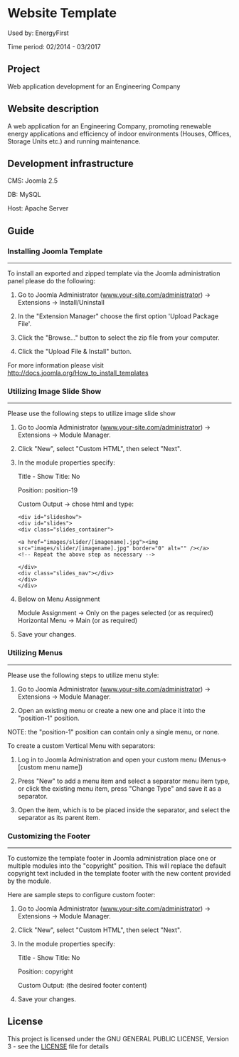 # Website Template

Used by: EnergyFirst

Time period: 02/2014 - 03/2017

## Project

Web application development for an Engineering Company

## Website description

A web application for an Engineering Company, promoting renewable energy applications and efficiency of indoor environments (Houses, Offices, Storage Units etc.) and running maintenance. 

## Development infrastructure

CMS: Joomla 2.5

DB: MySQL

Host: Apache Server

## Guide

### Installing Joomla Template
---------------------------------------

To install an exported and zipped template via the Joomla administration panel please do the following:

1. Go to Joomla Administrator (www.your-site.com/administrator) -> Extensions -> Install/Uninstall

2. In the "Extension Manager" choose the first option 'Upload Package File'.

3. Click the "Browse..." button to select the zip file from your computer.

4. Click the "Upload File & Install" button.

For more information please visit http://docs.joomla.org/How_to_install_templates

### Utilizing Image Slide Show
-------------------------------
Please use the following steps to utilize image slide show

1. Go to Joomla Administrator (www.your-site.com/administrator) -> Extensions -> Module Manager.

2. Click "New", select "Custom HTML", then select "Next".

3. In the module properties specify:

    Title - Show Title: No
    
    Position: position-19
    
    Custom Output -> chose html and type:
    
    ```
   <div id="slideshow">
   <div id="slides">
   <div class="slides_container">
   
   <a href="images/slider/[imagename].jpg"><img src="images/slider/[imagename].jpg" border="0" alt="" /></a> 
   <!-- Repeat the above step as necessary -->
  
   </div>
   <div class="slides_nav"></div>
   </div>
   </div>
    ```
    
4. Below on Menu Assignment

   Module Assignment -> Only on the pages selected (or as required)
   Horizontal Menu -> Main (or as required)

4. Save your changes.

### Utilizing Menus
-------------------------------

Please use the following steps to utilize menu style:

1. Go to Joomla Administrator (www.your-site.com/administrator) -> Extensions -> Module Manager.

2. Open an existing menu or create a new one and place it into the "position-1" position.

NOTE: the "position-1" position can contain only a single menu, or none.

To create a custom Vertical Menu with separators:

   1. Log in to Joomla Administration and open your custom menu (Menus-> [custom menu name])
   
   2. Press "New" to add a menu item and select a separator menu item type, or click the existing menu item, press "Change Type" and save it as a separator. 
   
   3. Open the item, which is to be placed inside the separator, and select the separator as its parent item.

### Customizing the Footer
------------------------------

To customize the template footer in Joomla administration place one or multiple modules into
the "copyright" position. This will replace the default copyright text included in the template
footer with the new content provided by the module.

Here are sample steps to configure custom footer:

1. Go to Joomla Administrator (www.your-site.com/administrator) -> Extensions -> Module Manager.

2. Click "New", select "Custom HTML", then select "Next".

3. In the module properties specify:

    Title - Show Title: No
    
    Position: copyright
    
    Custom Output: (the desired footer content)
    
4. Save your changes.

## License

This project is licensed under the GNU GENERAL PUBLIC LICENSE, Version 3 - see the [LICENSE](LICENSE) file for details

